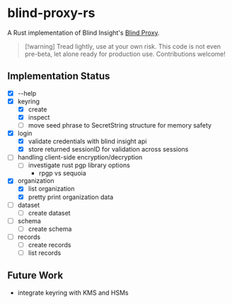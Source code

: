 # blind-proxy-rs

A Rust implementation of Blind Insight's [Blind Proxy](https://docs.blindinsight.io/getting-started/using-the-blind-proxy/).

>[!warning] Tread lightly, use at your own risk.
This code is not even pre-beta, let alone ready for production use.
Contributions welcome!

## Implementation Status
- [X] --help
- [X] keyring
    - [X] create
    - [X] inspect
    - [ ] move seed phrase to SecretString structure for memory safety
- [X] login
    - [X] validate credentials with blind insight api
    - [X] store returned sessionID for validation across sessions
- [ ] handling client-side encryption/decryption
    - [ ] investigate rust pgp library options
        - rpgp vs sequoia
- [X] organization
    - [X] list organization
    - [X] pretty print organization data
- [ ] dataset
    - [ ] create dataset
- [ ] schema
    - [ ] create schema
- [ ] records
    - [ ] create records
    - [ ] list records

## Future Work

- integrate keyring with KMS and HSMs
